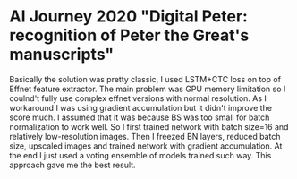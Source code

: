 # AI Journey 2020 "Digital Peter: recognition of Peter the Great's manuscripts" 
Basically the solution was pretty classic, I used LSTM+CTC loss on top of Effnet feature extractor. The main problem was GPU memory limitation so I coulnd't fully use complex effnet versions with normal resolution. As I workaround I was using gradient accumulation but it didn't improve the score much. I assumed that it was because BS was too small for batch normalization to work well. So I first trained network with batch size=16 and relatively low-resolution images. Then I freezed BN layers, reduced batch size, upscaled images and trained network with gradient accumulation. At the end I just used a voting ensemble of models trained such way. This approach gave me the best result.
